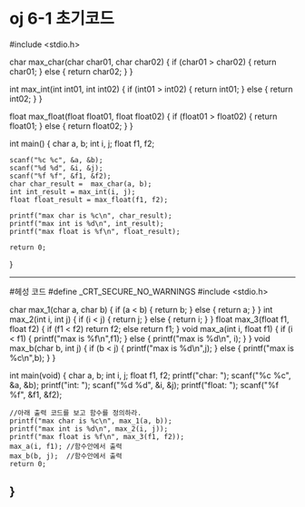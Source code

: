 # oj 6-1 초기코드
#include <stdio.h>


char max_char(char char01, char char02) {
	if (char01 > char02) {
	return char01;
	}
	else {
		return char02;
	}
}

int max_int(int int01, int int02) {
	if (int01 > int02) {
		return int01;
	}
	else {
		return int02;
	}
}

float max_float(float float01, float float02) {
	if (float01 > float02) {
		return float01;
	}
	else {
		return float02;
	}
}




int main() {
	char a, b;
	int i, j;
	float f1, f2;

	scanf("%c %c", &a, &b);
	scanf("%d %d", &i, &j);
	scanf("%f %f", &f1, &f2);
	char char_result =  max_char(a, b);
	int int_result = max_int(i, j);
	float float_result = max_float(f1, f2);

	printf("max char is %c\n", char_result);
	printf("max int is %d\n", int_result);
	printf("max float is %f\n", float_result);
	
	return 0;
}

-----------------------------------------------------------
#헤성 코드
#define _CRT_SECURE_NO_WARNINGS
#include <stdio.h>

char max_1(char a, char b)
{
	if (a < b)
	{
		return b;
	}
	else
	{
		return a;
	}
}
int max_2(int i, int j)
{
	if (i < j)
	{
		return j;
	}
	else
	{
		return i;
	}
}
float max_3(float f1, float f2)
{
	if (f1 < f2)
		return f2;
	else
		return f1;
}
void max_a(int i, float f1)
{
	if (i < f1)
	{
		printf("max is %f\n",f1);
	}
	else
	{
		printf("max is %d\n", i);
	}
}
void max_b(char b, int j)
{
	if (b < j)
	{
		printf("max is %d\n",j);
	}
	else
	{
		printf("max is %c\n",b);
	}
}


int main(void) {
	char a, b;
	int i, j;
	float f1, f2;
	printf("char: ");
	scanf("%c %c", &a, &b);
	printf("int: ");
	scanf("%d %d", &i, &j);
	printf("float: ");
	scanf("%f %f", &f1, &f2);
	

	//아래 출력 코드를 보고 함수를 정의하라.
	printf("max char is %c\n", max_1(a, b));
	printf("max int is %d\n", max_2(i, j));
	printf("max float is %f\n", max_3(f1, f2));
	max_a(i, f1); //함수안에서 출력
	max_b(b, j);  //함수안에서 출력
	return 0;
}
---------------------------------------------------------
